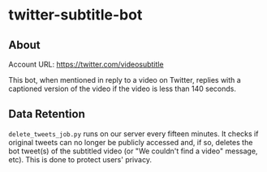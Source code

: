 # twitter-subtitle-bot

## About
Account URL: https://twitter.com/videosubtitle

This bot, when mentioned in reply to a video on Twitter, replies with a captioned version of the video
if the video is less than 140 seconds.

## Data Retention
`delete_tweets_job.py` runs on our server every fifteen minutes. It checks if original tweets can no
longer be publicly accessed and, if so, deletes the bot tweet(s) of the subtitled video
(or "We couldn't find a video" message, etc). This is done to protect users' privacy.

